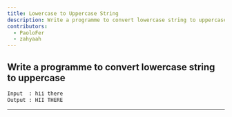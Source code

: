 ```yaml
---
title: Lowercase to Uppercase String
description: Write a programme to convert lowercase string to uppercase
contributors:
  - PaoloFer
  - zahyaah
---
```


## Write a programme to convert lowercase string to uppercase

```txt
Input  : hii there
Output : HII THERE
```

---

